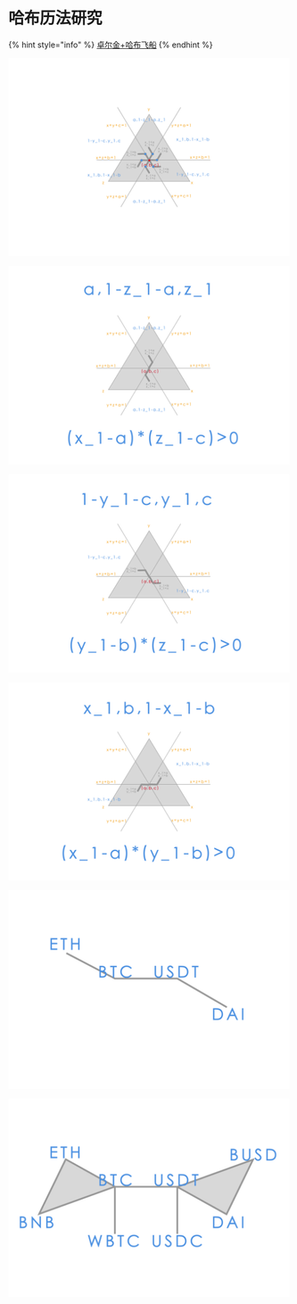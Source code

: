 # 哈布历法研究

{% hint style="info" %}
[卓尔金+哈布飞船](https://share.weiyun.com/O2bZwwMx)
{% endhint %}

![](../../../../.gitbook/assets/hb1.png)

![](../../../../.gitbook/assets/hb2.png)

![](../../../../.gitbook/assets/hb3.png)

![](../../../../.gitbook/assets/hb4.png)

![](../../../../.gitbook/assets/st1.png)

![](../../../../.gitbook/assets/st2.png)

